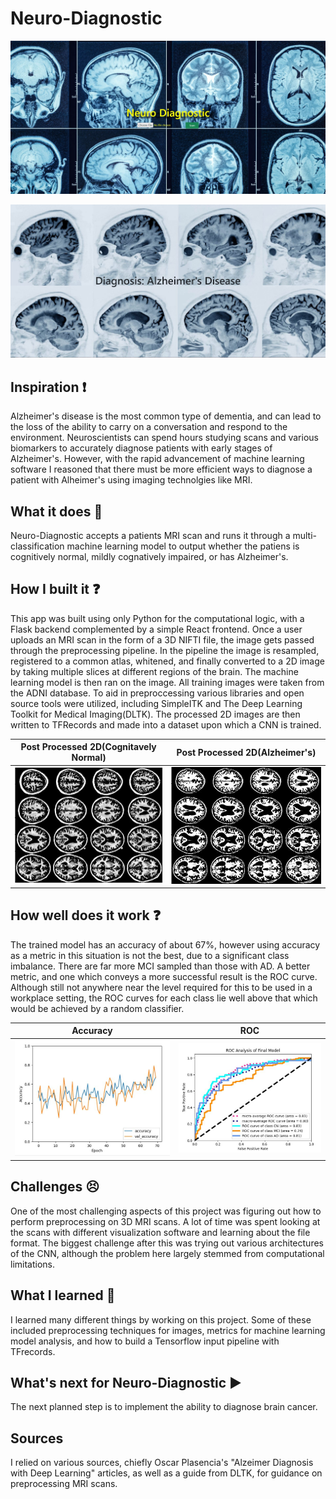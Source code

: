 # Neuro-Diagnostic

![HomePage](assets/HomePage.JPG)

![ScanResult](assets/ScanResult.JPG)

## Inspiration ❗
Alzheimer's disease is the most common type of dementia, and can lead to the loss of the ability to carry on a conversation and respond to the environment. Neuroscientists can spend hours studying scans and various biomarkers to accurately diagnose patients with early stages of Alzheimer's. However, with the rapid advancement of machine learning software I reasoned that there must be more efficient ways to diagnose a patient with Alheimer's using imaging technolgies like MRI.

## What it does 💭
Neuro-Diagnostic accepts a patients MRI scan and runs it through a multi-classification machine learning model to output whether the patiens is cognitively normal, mildly cognatively impaired, or has Alzheimer's. 

## How I built it ❓
This app was built using only Python for the computational logic, with a Flask backend complemented by a simple React frontend. Once a user uploads an MRI scan in the form of a 3D NIFTI file, the image gets passed through the preprocessing pipeline. In the pipeline the image is resampled, registered to a common atlas, whitened, and finally converted to a 2D image by taking multiple slices at different regions of the brain. The machine learning model is then ran on the image. All training images were taken from the ADNI database. To aid in preproccessing various libraries and open source tools were utilized, including SimpleITK and The Deep Learning Toolkit for Medical Imaging(DLTK). The processed 2D images are then written to TFRecords and made into a dataset upon which a CNN is trained. 

Post Processed 2D(Cognitavely Normal) |  Post Processed 2D(Alzheimer's)
:-------------------------:|:-------------------------:
![CNScan](assets/2D_Scan_CN.JPG)  |  ![ADScan](assets/2D_Scan_AD.JPG)


## How well does it work ❓
The trained model has an accuracy of about 67%, however using accuracy as a metric in this situation is not the best, due to a significant class imbalance. There are far more MCI sampled than those with AD. A better metric, and one which conveys a more successful result is the ROC curve. Although still not anywhere near the level required for this to be used in a workplace setting, the ROC curves for each class lie well above that which would be achieved by a random classifier. 

Accuracy |  ROC
:-------------------------:|:-------------------------:
![Accuracy](assets/AccuracyPlot.JPG)  |  ![ROC](assets/ROC.JPG)

## Challenges 😣
One of the most challenging aspects of this project was figuring out how to perform preprocessing on 3D MRI scans. A lot of time was spent looking at the scans with different visualization software and learning about the file format. The biggest challenge after this was trying out various architectures of the CNN, although the problem here largely stemmed from computational limitations. 

## What I learned 🧠
I learned many different things by working on this project. Some of these included preprocessing techniques for images, metrics for machine learning model analysis, and how to build a Tensorflow input pipeline with TFrecords. 

## What's next for Neuro-Diagnostic ▶️
The next planned step is to implement the ability to diagnose brain cancer. 

## Sources
I relied on various sources, chiefly Oscar Plasencia's "Alzeimer Diagnosis with Deep Learning" articles, as well as a guide from DLTK, for guidance on preprocessing MRI scans. 


